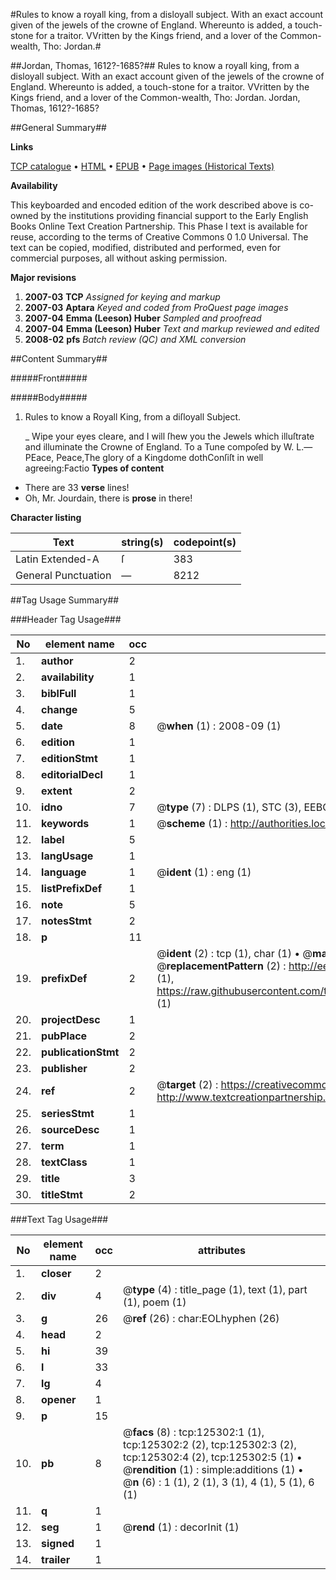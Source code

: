 #Rules to know a royall king, from a disloyall subject. With an exact account given of the jewels of the crowne of England. Whereunto is added, a touch-stone for a traitor. VVritten by the Kings friend, and a lover of the Common-wealth, Tho: Jordan.#

##Jordan, Thomas, 1612?-1685?##
Rules to know a royall king, from a disloyall subject. With an exact account given of the jewels of the crowne of England. Whereunto is added, a touch-stone for a traitor. VVritten by the Kings friend, and a lover of the Common-wealth, Tho: Jordan.
Jordan, Thomas, 1612?-1685?

##General Summary##

**Links**

[TCP catalogue](http://www.ota.ox.ac.uk/tcp/)  • 
[HTML](http://tei.it.ox.ac.uk/tcp/Texts-HTML/free/A87/A87363.html)  • 
[EPUB](http://tei.it.ox.ac.uk/tcp/Texts-EPUB/free/A87/A87363.epub) • 
[Page images (Historical Texts)](https://data.historicaltexts.jisc.ac.uk/view?pubId=eebo-99872856e&pageId=eebo-99872856e-125302-1)

**Availability**

This keyboarded and encoded edition of the
	       work described above is co-owned by the institutions
	       providing financial support to the Early English Books
	       Online Text Creation Partnership. This Phase I text is
	       available for reuse, according to the terms of Creative
	       Commons 0 1.0 Universal. The text can be copied,
	       modified, distributed and performed, even for
	       commercial purposes, all without asking permission.

**Major revisions**

1. __2007-03__ __TCP__ *Assigned for keying and markup*
1. __2007-03__ __Aptara__ *Keyed and coded from ProQuest page images*
1. __2007-04__ __Emma (Leeson) Huber__ *Sampled and proofread*
1. __2007-04__ __Emma (Leeson) Huber__ *Text and markup reviewed and edited*
1. __2008-02__ __pfs__ *Batch review (QC) and XML conversion*

##Content Summary##

#####Front#####

#####Body#####

1. Rules to know a Royall King,
from a diſloyall Subject.

    _ Wipe your eyes cleare, and I will ſhew you the Jewels
which illuſtrate and illuminate the Crowne
of England.
To a Tune compoſed by W. L.—PEace, Peace,The glory of a Kingdome dothConſiſt in well agreeing:Factio
**Types of content**

  * There are 33 **verse** lines!
  * Oh, Mr. Jourdain, there is **prose** in there!

**Character listing**


|Text|string(s)|codepoint(s)|
|---|---|---|
|Latin Extended-A|ſ|383|
|General Punctuation|—|8212|

##Tag Usage Summary##

###Header Tag Usage###

|No|element name|occ|attributes|
|---|---|---|---|
|1.|__author__|2||
|2.|__availability__|1||
|3.|__biblFull__|1||
|4.|__change__|5||
|5.|__date__|8| @__when__ (1) : 2008-09 (1)|
|6.|__edition__|1||
|7.|__editionStmt__|1||
|8.|__editorialDecl__|1||
|9.|__extent__|2||
|10.|__idno__|7| @__type__ (7) : DLPS (1), STC (3), EEBO-CITATION (1), PROQUEST (1), VID (1)|
|11.|__keywords__|1| @__scheme__ (1) : http://authorities.loc.gov/ (1)|
|12.|__label__|5||
|13.|__langUsage__|1||
|14.|__language__|1| @__ident__ (1) : eng (1)|
|15.|__listPrefixDef__|1||
|16.|__note__|5||
|17.|__notesStmt__|2||
|18.|__p__|11||
|19.|__prefixDef__|2| @__ident__ (2) : tcp (1), char (1)  •  @__matchPattern__ (2) : ([0-9\-]+):([0-9IVX]+) (1), (.+) (1)  •  @__replacementPattern__ (2) : http://eebo.chadwyck.com/downloadtiff?vid=$1&page=$2 (1), https://raw.githubusercontent.com/textcreationpartnership/Texts/master/tcpchars.xml#$1 (1)|
|20.|__projectDesc__|1||
|21.|__pubPlace__|2||
|22.|__publicationStmt__|2||
|23.|__publisher__|2||
|24.|__ref__|2| @__target__ (2) : https://creativecommons.org/publicdomain/zero/1.0/ (1), http://www.textcreationpartnership.org/docs/. (1)|
|25.|__seriesStmt__|1||
|26.|__sourceDesc__|1||
|27.|__term__|1||
|28.|__textClass__|1||
|29.|__title__|3||
|30.|__titleStmt__|2||


###Text Tag Usage###

|No|element name|occ|attributes|
|---|---|---|---|
|1.|__closer__|2||
|2.|__div__|4| @__type__ (4) : title_page (1), text (1), part (1), poem (1)|
|3.|__g__|26| @__ref__ (26) : char:EOLhyphen (26)|
|4.|__head__|2||
|5.|__hi__|39||
|6.|__l__|33||
|7.|__lg__|4||
|8.|__opener__|1||
|9.|__p__|15||
|10.|__pb__|8| @__facs__ (8) : tcp:125302:1 (1), tcp:125302:2 (2), tcp:125302:3 (2), tcp:125302:4 (2), tcp:125302:5 (1)  •  @__rendition__ (1) : simple:additions (1)  •  @__n__ (6) : 1 (1), 2 (1), 3 (1), 4 (1), 5 (1), 6 (1)|
|11.|__q__|1||
|12.|__seg__|1| @__rend__ (1) : decorInit (1)|
|13.|__signed__|1||
|14.|__trailer__|1||
